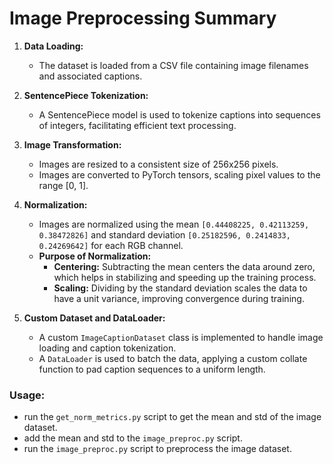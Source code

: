 # Image Preprocessing Summary


1. **Data Loading:**
   - The dataset is loaded from a CSV file containing image filenames and associated captions.

2. **SentencePiece Tokenization:**
   - A SentencePiece model is used to tokenize captions into sequences of integers, facilitating efficient text processing.

3. **Image Transformation:**
   - Images are resized to a consistent size of 256x256 pixels.
   - Images are converted to PyTorch tensors, scaling pixel values to the range [0, 1].

4. **Normalization:**
   - Images are normalized using the mean `[0.44408225, 0.42113259, 0.38472826]` and standard deviation `[0.25182596, 0.2414833, 0.24269642]` for each RGB channel.
   - **Purpose of Normalization:**
     - **Centering:** Subtracting the mean centers the data around zero, which helps in stabilizing and speeding up the training process.
     - **Scaling:** Dividing by the standard deviation scales the data to have a unit variance, improving convergence during training.

5. **Custom Dataset and DataLoader:**
   - A custom `ImageCaptionDataset` class is implemented to handle image loading and caption tokenization.
   - A `DataLoader` is used to batch the data, applying a custom collate function to pad caption sequences to a uniform length.

### Usage:

- run the `get_norm_metrics.py` script to get the mean and std of the image dataset.
- add the mean and std to the `image_preproc.py` script.
- run the `image_preproc.py` script to preprocess the image dataset.

```python

```

